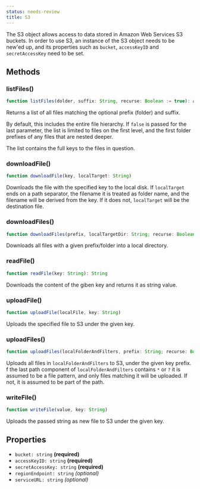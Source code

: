 ```yaml
---
status: needs-review
title: S3
---
```


The S3 object allows access to data stored in Amazon Web Services S3 buckets. In order to use S3, an instance of the S3 object needs to be new'ed up, and its properties such as `bucket`, `accessKeyID` and `secretAccessKey` need to be set.

## Methods

### listFiles()

```javascript
function listFiles(dolder, suffix: String, recurse: Boolean := true): array of String
```

Returns a list of all files matching the optional prefix (folder) and suffix.

By default, this includes the entire file hierarchy. If `false` is passed for the last parameter, the list is limited to files on the first level, and the first folder prefixes of any files that are nested deeper.

The list contains the full keys to the files in question.

### downloadFile()

```javascript
function downloadFile(key, localTarget: String)
```

Downloads the file with the specified key to the local disk. If `localTarget` ends on a path separator, the filename it is treated as folder name, and the filename will be derived from the key. If it does not, `localTarget` will be the destination file.

### downloadFiles()

```javascript
function downloadFiles(prefix, localTargetDir: String; recurse: Boolean)
```

Downloads all files with a given prefix/folder into a local directory.

### readFile()

```javascript
function readFile(key: String): String
```

Downloads the content of the giben key and returns it as string value.

### uploadFile()

```javascript
function uploadFile(localFile, key: String)
```

Uploads the specified file to S3 under the given key.

### uploadFiles()

```javascript
function uploadFiles(localFolderAndFilters, prefix: String; recurse: Boolean)
```

Uploads all files in `localFolderAndFilters` to S3, under the given key prefix. f the last path component of `localFolderAndFilters` contains `*` or `?` it is assumed to be a file pattern, and only files matching it will be uploaded. If not, it is assumed to be part of the path.

### writeFile()

```javascript
function writeFile(value, key: String)
```

Uploads the passed string as new file to S3 under the given key.

## Properties

* ```bucket: string``` **(required)**
* ```accessKeyID: string``` **(required)**
* ```secretAccessKey: string``` **(required)**
* ```regionEndpoint: string``` _(optional)_
* ```serviceURL: string``` _(optional)_
